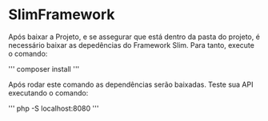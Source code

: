 # SlimFramework

Após baixar a Projeto, e se assegurar que está dentro da pasta do projeto, é necessário baixar as depedências do Framework Slim.
Para tanto, execute o comando:

'''
composer install
'''

Após rodar este comando as dependências serão baixadas. Teste sua API executando o comando:

'''
php -S localhost:8080
'''

